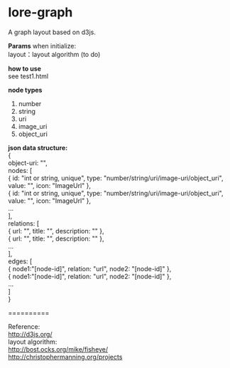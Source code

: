 lore-graph
==========

A graph layout based on d3js.

**Params** when initialize:  
layout：layout algorithm (to do)  


**how to use**  
see test1.html  

**node types**  
1. number  
2. string  
3. uri  
4. image_uri
5. object_uri

**json data structure:**  
{  
object-uri: "",  
nodes: [  
{ id: "int or string, unique", type: "number/string/uri/image-uri/object_uri", value: "", icon: "ImageUrl" },  
{ id: "int or string, unique", type: "number/string/uri/image-uri/object_uri", value: "", icon: "ImageUrl" },  
...  
],  
relations: [  
{ url: "", title: "", description: "" },  
{ url: "", title: "", description: "" },  
...  
],  
edges: [  
{ node1:"[node-id]", relation: "url", node2: "[node-id]" },  
{ node1:"[node-id]", relation: "url", node2: "[node-id]" },  
...  
]  
}

==========

Reference:  
http://d3js.org/  
layout algorithm:  
http://bost.ocks.org/mike/fisheye/  
http://christophermanning.org/projects  
